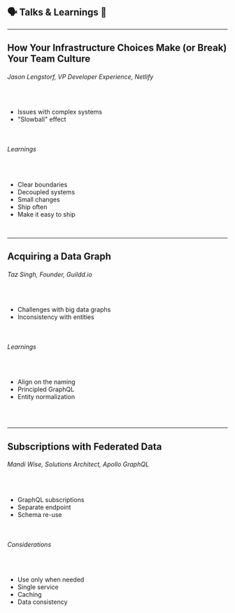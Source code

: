 <!-- section-title: GraphQL Summit Talks & Learnings -->

##  🗣 Talks & Learnings 🧠 

---

## How Your Infrastructure Choices Make (or Break) Your Team Culture

###### _Jason Lengstorf, VP Developer Experience, Netlify_

<div>
    <br />
    <ul> 
        <li>
            <h7> Issues with complex systems </h7>
        </li>
        <li>
            <h7> "Slowball" effect </h7>
        </li>
    </ul>
    <br />
    <h6> Learnings </h6>
    <br />
    <ul> 
        <li>
            <h7> Clear boundaries </h7>
        </li>
        <li>
            <h7> Decoupled systems </h7>
        </li>
        <li>
            <h7> Small changes </h7>
        </li>
        <li>
            <h7> Ship often </h7>
        </li>
        <li>
            <h7> Make it easy to ship </h7>
        </li>
    </ul>
    <br />
</div>

---

## Acquiring a Data Graph

###### _Taz Singh, Founder, Guildd.io_

<div> 
    <br />
    <ul> 
        <li>
            <h7> Challenges with big data graphs </h7>
        </li>
        <li>
            <h7> Inconsistency with entities </h7>
        </li>
    </ul>
    <br />
    <h6> Learnings </h6>
    <br />
    <ul> 
        <li>
            <h7> Align on the naming </h7>
        </li>
        <li>
            <h7> Principled GraphQL </h7>
        </li>
        <li>
            <h7> Entity normalization </h7>
        </li>
    </ul>
    <br />
</div>
<br />

---

## Subscriptions with Federated Data

###### _Mandi Wise, Solutions Architect, Apollo GraphQL_

<div> 
    <br />
    <ul> 
        <li>
            <h7> GraphQL subscriptions </h7>
        </li>
        <li>
            <h7> Separate endpoint </h7>
        </li>
        <li>
            <h7> Schema re-use </h7>
        </li>
    </ul>
    <br />
    <h6> Considerations </h6>
    <br />
    <ul> 
        <li>
            <h7> Use only when needed </h7>
        </li>
        <li>
            <h7> Single service </h7>
        </li>
        <li>
            <h7> Caching </h7>
        </li>
        <li>
            <h7> Data consistency </h7>
        </li>
    </ul>
    <br />
</div>
<br />
